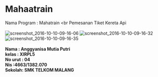 # Mahaatrain
Nama Program : Mahatrain <br
Pemesanan Tiket Kereta Api <br> <br>
![screenshot_2016-10-10-09-16-06](https://cloud.githubusercontent.com/assets/22116905/19225645/761e0408-8eca-11e6-8cbe-55d4ebe6e231.png)
![screenshot_2016-10-10-09-16-32](https://cloud.githubusercontent.com/assets/22116905/19225643/75ea95f0-8eca-11e6-824f-663c94259bdb.png)
![screenshot_2016-10-10-09-16-35](https://cloud.githubusercontent.com/assets/22116905/19225644/75edede0-8eca-11e6-93e1-6bcd03f33762.png)
<br> <br>
<b> Nama : Anggyanisa Mutia Putri <br>
kelas : XIRPL5 <br>
No urut : 04 <br>
Nis :4663/1382.070 <br>
Sekolah: SMK TELKOM MALANG <br>
